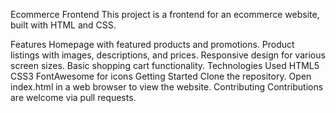 Ecommerce Frontend
This project is a frontend for an ecommerce website, built with HTML and CSS.

Features
Homepage with featured products and promotions.
Product listings with images, descriptions, and prices.
Responsive design for various screen sizes.
Basic shopping cart functionality.
Technologies Used
HTML5
CSS3
FontAwesome for icons
Getting Started
Clone the repository.
Open index.html in a web browser to view the website.
Contributing
Contributions are welcome via pull requests.

